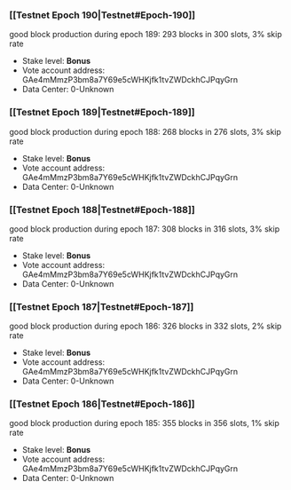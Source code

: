 ### [[Testnet Epoch 190|Testnet#Epoch-190]]
good block production during epoch 189: 293 blocks in 300 slots, 3% skip rate
* Stake level: **Bonus** 
* Vote account address: GAe4mMmzP3bm8a7Y69e5cWHKjfk1tvZWDckhCJPqyGrn
* Data Center: 0-Unknown
### [[Testnet Epoch 189|Testnet#Epoch-189]]
good block production during epoch 188: 268 blocks in 276 slots, 3% skip rate
* Stake level: **Bonus** 
* Vote account address: GAe4mMmzP3bm8a7Y69e5cWHKjfk1tvZWDckhCJPqyGrn
* Data Center: 0-Unknown
### [[Testnet Epoch 188|Testnet#Epoch-188]]
good block production during epoch 187: 308 blocks in 316 slots, 3% skip rate
* Stake level: **Bonus** 
* Vote account address: GAe4mMmzP3bm8a7Y69e5cWHKjfk1tvZWDckhCJPqyGrn
* Data Center: 0-Unknown
### [[Testnet Epoch 187|Testnet#Epoch-187]]
good block production during epoch 186: 326 blocks in 332 slots, 2% skip rate
* Stake level: **Bonus** 
* Vote account address: GAe4mMmzP3bm8a7Y69e5cWHKjfk1tvZWDckhCJPqyGrn
* Data Center: 0-Unknown
### [[Testnet Epoch 186|Testnet#Epoch-186]]
good block production during epoch 185: 355 blocks in 356 slots, 1% skip rate
* Stake level: **Bonus** 
* Vote account address: GAe4mMmzP3bm8a7Y69e5cWHKjfk1tvZWDckhCJPqyGrn
* Data Center: 0-Unknown